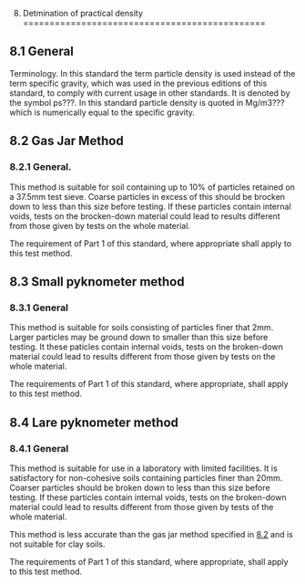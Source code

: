 8. Detmination of practical density
==============================================

8.1 General
-------------------------

Terminology. In this standard the term particle density is used instead of the term specific gravity, which was used in the previous editions of this standard, to comply with current usage in other standards. It is denoted by the symbol ps???. In this standard particle density is quoted in Mg/m3??? which is numerically equal to the specific gravity.

8.2 Gas Jar Method 
-------------------------------
### 8.2.1 General. 

This method is suitable for soil containing up to 10% of particles retained on a 37.5mm test sieve. Coarse particles in excess of this should be brocken down to less than this size before testing. If these particles contain internal voids, tests on the brocken-down material could lead to results different from those given by tests on the whole material. 

The requirement of Part 1 of this standard, where appropriate shall apply to this test method.



8.3 Small pyknometer method
---------------------------------------

### 8.3.1 General

This method is suitable for soils consisting of particles finer that 2mm. Larger particles may be ground down to smaller than this size before testing. It these paticles contain internal voids, tests on the broken-down material could lead to results different from those given by tests on the whole material.

The requirements of Part 1 of this standard, where appropriate, shall apply to this test method.


8.4 Lare pyknometer method 
-------------------------------------------

### 8.4.1 General

This method is suitable for use in a laboratory with limited facilities. It is satisfactory for non-cohesive soils containing particles finer than 20mm. Coarser particles should be broken down to less than this size before testing. If these particles contain internal voids, tests on the broken-down material could lead to results different from those given by tests of the whole material.

This method is less accurate than the gas jar method specified in [8.2](#8.2) and is not suitable for clay soils.

The requirements of Part 1 of this standard, where appropriate, shall apply to this test method.










